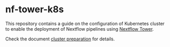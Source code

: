 # nf-tower-k8s

This repository contains a guide on the configuration of 
Kubernetes cluster to enable the deployment of Nextflow pipelines 
using [Nextflow Tower](https://tower.nf). 

Check the document [cluster preparation](cluster-preparation.md) for details.
